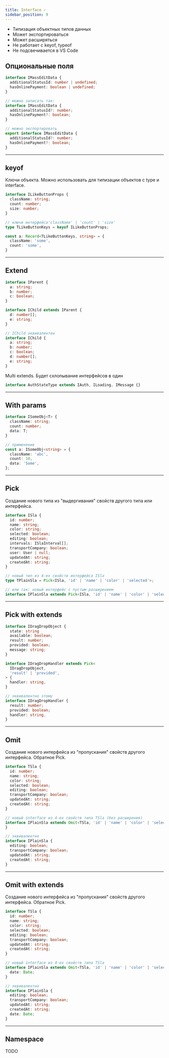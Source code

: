 ```yaml
---
title: Interface ✓
sidebar_position: 9
---
```


- Типизация объектных типов данных
- Может экспортироваться
- Может расширяться
- Не работает с keyof, typeof
- Не подсвечивается в VS Code


## Опциональные поля

```ts
interface IMassEditData {
  additionalStatusId: number | undefined;
  hasOnlinePayment: boolean | undefined;
}

// можно записать так:
interface IMassEditData {
  additionalStatusId?: number;
  hasOnlinePayment?: boolean;
}

// можно экспортировать
export interface IMassEditData {
  additionalStatusId?: number;
  hasOnlinePayment?: boolean;
}
```

---

## keyof 

Ключи объекта. Можно использовать для типизации объектов с type и interface.

```ts
interface ILikeButtonProps {
  className: string;
  count: number;
  size: number;
}

// ключи интерфейса'className' | 'count' | 'size'
type TLikeButtonKeys = keyof ILikeButtonProps;

const a: Record<TLikeButtonKeys, string> = {
  className: 'some',
  count: 'some',
}
```

---

## Extend

```ts
interface IParent {
  a: string;
  b: number;
  c: boolean;
}

interface IChild extends IParent {
  d: number[];
  e: string;
}

// IChild эквивалентен
interface IChild {
  a: string;
  b: number;
  c: boolean;
  d: number[];
  e: string;
}
```

Multi extends. Будет схлопывание интерфейсов в один

```ts
interface AuthStateType extends IAuth, ILoading, IMessage {}
```

---

## With params

```ts
interface ISomeObj<T> {
  className: string;
  count: number;
  data: T;
}

// применение
const a: ISomeObj<string> = {
  className: 'abc',
  count: 10,
  data: 'Some',
};
```

---

## Pick

Создание нового типа из "выдергивания" свойств другого типа или интерфейса.

```ts
interface ISla {
  id: number;
  name: string;
  color: string;
  selected: boolean;
  editing: boolean;
  intervals: ISlaInterval[];
  transportCompany: boolean;
  user: User | null;
  updatedAt: string;
  createdAt: string;
}

// новый тип из 4-ех свойств интерфейса ISla
type TPlainSla = Pick<ISla, 'id' | 'name' | 'color' | 'selected'>;

// или так: новый интерфейс с пустым расширением
interface IPlainSla extends Pick<ISla, 'id' | 'name' | 'color' | 'selected'> {}
```

---

## Pick with extends

```ts
interface IDragDropObject {
  state: string
  available: boolean;
  result: number;
  provided: boolean;
  message: string;
}

interface IDragDropHandler extends Pick<
  IDragDropObject, 
  'result' | 'provided',
> {
  handler: string,
}

// эквивалентно этому
interface IDragDropHandler {
  result: number;
  provided: boolean;
  handler: string,
}

```

---

## Omit

Создание нового интерфейса из "пропускания" свойств другого интерфейса. Обратное Pick.

```ts
interface TSla {
  id: number;
  name: string;
  color: string;
  selected: boolean;
  editing: boolean;
  transportCompany: boolean;
  updatedAt: string;
  createdAt: string;
}

// новый interface из 4-ех свойств типа TSla (без расширения)
interface IPlainSla extends Omit<TSla, 'id' | 'name' | 'color' | 'selected'> {
}

// эквивалентно
interface IPlainSla {
  editing: boolean;
  transportCompany: boolean;
  updatedAt: string;
  createdAt: string;
}
```

---

## Omit with extends

Создание нового интерфейса из "пропускания" свойств другого интерфейса. Обратное Pick.

```ts
interface TSla {
  id: number;
  name: string;
  color: string;
  selected: boolean;
  editing: boolean;
  transportCompany: boolean;
  updatedAt: string;
  createdAt: string;
}

// новый interface из 4-ех свойств типа TSla
interface IPlainSla extends Omit<TSla, 'id' | 'name' | 'color' | 'selected'> {
  date: Date;
}

// эквивалентно
interface IPlainSla {
  editing: boolean;
  transportCompany: boolean;
  updatedAt: string;
  createdAt: string;
  date: Date;
}
```

---

## Namespace

TODO

